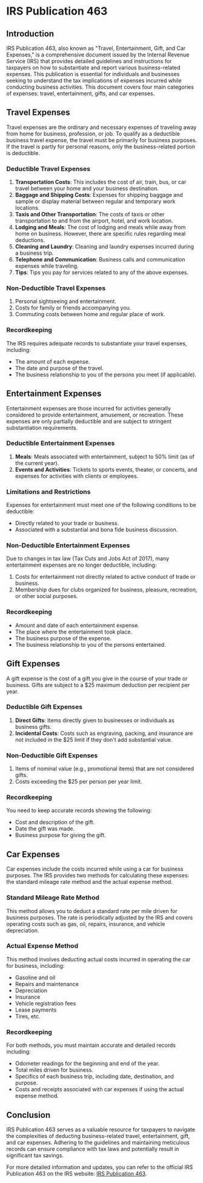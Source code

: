 # IRS Publication 463

## Introduction

IRS Publication 463, also known as "Travel, Entertainment, Gift, and Car Expenses," is a comprehensive document issued by the Internal Revenue Service (IRS) that provides detailed guidelines and instructions for taxpayers on how to substantiate and report various business-related expenses. This publication is essential for individuals and businesses seeking to understand the tax implications of expenses incurred while conducting business activities. This document covers four main categories of expenses: travel, entertainment, gifts, and car expenses.

## Travel Expenses

Travel expenses are the ordinary and necessary expenses of traveling away from home for business, profession, or job. To qualify as a deductible business travel expense, the travel must be primarily for business purposes. If the travel is partly for personal reasons, only the business-related portion is deductible.

### Deductible Travel Expenses

1. **Transportation Costs**: This includes the cost of air, train, bus, or car travel between your home and your business destination.
2. **Baggage and Shipping Costs**: Expenses for shipping baggage and sample or display material between regular and temporary work locations.
3. **Taxis and Other Transportation**: The costs of taxis or other transportation to and from the airport, hotel, and work location.
4. **Lodging and Meals**: The cost of lodging and meals while away from home on business. However, there are specific rules regarding meal deductions.
5. **Cleaning and Laundry**: Cleaning and laundry expenses incurred during a business trip.
6. **Telephone and Communication**: Business calls and communication expenses while traveling.
7. **Tips**: Tips you pay for services related to any of the above expenses.

### Non-Deductible Travel Expenses

1. Personal sightseeing and entertainment.
2. Costs for family or friends accompanying you.
3. Commuting costs between home and regular place of work.

### Recordkeeping

The IRS requires adequate records to substantiate your travel expenses, including:

- The amount of each expense.
- The date and purpose of the travel.
- The business relationship to you of the persons you meet (if applicable).

## Entertainment Expenses

Entertainment expenses are those incurred for activities generally considered to provide entertainment, amusement, or recreation. These expenses are only partially deductible and are subject to stringent substantiation requirements.

### Deductible Entertainment Expenses

1. **Meals**: Meals associated with entertainment, subject to 50% limit (as of the current year).
2. **Events and Activities**: Tickets to sports events, theater, or concerts, and expenses for activities with clients or employees.

### Limitations and Restrictions

Expenses for entertainment must meet one of the following conditions to be deductible:

- Directly related to your trade or business.
- Associated with a substantial and bona fide business discussion.

### Non-Deductible Entertainment Expenses

Due to changes in tax law (Tax Cuts and Jobs Act of 2017), many entertainment expenses are no longer deductible, including:

1. Costs for entertainment not directly related to active conduct of trade or business.
2. Membership dues for clubs organized for business, pleasure, recreation, or other social purposes.

### Recordkeeping

- Amount and date of each entertainment expense.
- The place where the entertainment took place.
- The business purpose of the expense.
- The business relationship to you of the persons entertained.

## Gift Expenses

A gift expense is the cost of a gift you give in the course of your trade or business. Gifts are subject to a $25 maximum deduction per recipient per year.

### Deductible Gift Expenses

1. **Direct Gifts**: Items directly given to businesses or individuals as business gifts.
2. **Incidental Costs**: Costs such as engraving, packing, and insurance are not included in the $25 limit if they don't add substantial value.

### Non-Deductible Gift Expenses

1. Items of nominal value (e.g., promotional items) that are not considered gifts.
2. Costs exceeding the $25 per person per year limit.

### Recordkeeping

You need to keep accurate records showing the following:

- Cost and description of the gift.
- Date the gift was made.
- Business purpose for giving the gift.

## Car Expenses

Car expenses include the costs incurred while using a car for business purposes. The IRS provides two methods for calculating these expenses: the standard mileage rate method and the actual expense method.

### Standard Mileage Rate Method

This method allows you to deduct a standard rate per mile driven for business purposes. The rate is periodically adjusted by the IRS and covers operating costs such as gas, oil, repairs, insurance, and vehicle depreciation.

### Actual Expense Method

This method involves deducting actual costs incurred in operating the car for business, including:

- Gasoline and oil
- Repairs and maintenance
- Depreciation
- Insurance
- Vehicle registration fees
- Lease payments
- Tires, etc.

### Recordkeeping

For both methods, you must maintain accurate and detailed records including:

- Odometer readings for the beginning and end of the year.
- Total miles driven for business.
- Specifics of each business trip, including date, destination, and purpose.
- Costs and receipts associated with car expenses if using the actual expense method.

## Conclusion

IRS Publication 463 serves as a valuable resource for taxpayers to navigate the complexities of deducting business-related travel, entertainment, gift, and car expenses. Adhering to the guidelines and maintaining meticulous records can ensure compliance with tax laws and potentially result in significant tax savings.

For more detailed information and updates, you can refer to the official IRS Publication 463 on the IRS website: [IRS Publication 463](https://www.irs.gov/forms-pubs/about-publication-463).